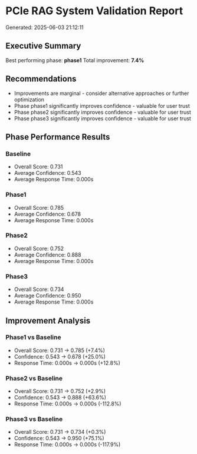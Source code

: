 # PCIe RAG System Validation Report

Generated: 2025-06-03 21:12:11

## Executive Summary
Best performing phase: **phase1**
Total improvement: **7.4%**

## Recommendations
- Improvements are marginal - consider alternative approaches or further optimization
- Phase phase1 significantly improves confidence - valuable for user trust
- Phase phase2 significantly improves confidence - valuable for user trust
- Phase phase3 significantly improves confidence - valuable for user trust

## Phase Performance Results

### Baseline
- Overall Score: 0.731
- Average Confidence: 0.543
- Average Response Time: 0.000s

### Phase1
- Overall Score: 0.785
- Average Confidence: 0.678
- Average Response Time: 0.000s

### Phase2
- Overall Score: 0.752
- Average Confidence: 0.888
- Average Response Time: 0.000s

### Phase3
- Overall Score: 0.734
- Average Confidence: 0.950
- Average Response Time: 0.000s

## Improvement Analysis

### Phase1 vs Baseline
- Overall Score: 0.731 → 0.785 (+7.4%)
- Confidence: 0.543 → 0.678 (+25.0%)
- Response Time: 0.000s → 0.000s (+12.8%)

### Phase2 vs Baseline
- Overall Score: 0.731 → 0.752 (+2.9%)
- Confidence: 0.543 → 0.888 (+63.6%)
- Response Time: 0.000s → 0.000s (-112.8%)

### Phase3 vs Baseline
- Overall Score: 0.731 → 0.734 (+0.3%)
- Confidence: 0.543 → 0.950 (+75.1%)
- Response Time: 0.000s → 0.000s (-117.9%)
